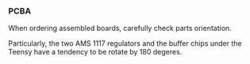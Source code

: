 ### PCBA
When ordering assembled boards, carefully check parts orientation.

Particularly, the two AMS 1117 regulators and the buffer chips under the Teensy have a tendency to be rotate by 180 degeres. 
